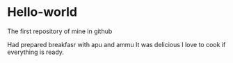 # Hello-world
The first repository of mine in github


Had prepared breakfasr with apu and ammu
It was delicious
I love to cook if everything is ready.
